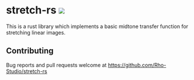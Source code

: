 # stretch-rs ![](https://github.com/Rho-Studio/stretch-rs/actions/workflows/rust.yml/badge.svg)

This is a rust library which implements a basic midtone transfer function for stretching linear images.

## Contributing

Bug reports and pull requests welcome at https://github.com/Rho-Studio/stretch-rs